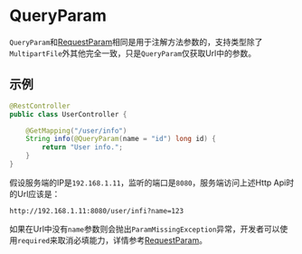 # QueryParam

`QueryParam`和[RequestParam](requestParam.md)相同是用于注解方法参数的，支持类型除了`MultipartFile`外其他完全一致，只是`QueryParam`仅获取Url中的参数。

## 示例
```java
@RestController
public class UserController {

    @GetMapping("/user/info")
    String info(@QueryParam(name = "id") long id) {
        return "User info.";
    }
}
```

假设服务端的IP是`192.168.1.11`，监听的端口是`8080`，服务端访问上述Http Api时的Url应该是：
```
http://192.168.1.11:8080/user/infi?name=123
```

如果在Url中没有`name`参数则会抛出`ParamMissingException`异常，开发者可以使用`required`来取消必填能力，详情参考[RequestParam](requestParam.md)。